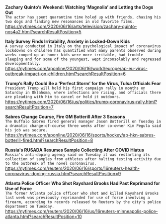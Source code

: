**Zachary Quinto’s Weekend: Watching ‘Magnolia’ and Letting the Dogs Out**\
`The actor has spent quarantine time holed up with friends, chasing his two dogs and finding new resonances in old favorite films.`\
https://nytimes.com/2020/06/16/arts/television/zachary-quinto-nos4a2.html?searchResultPosition=5

**Italy Survey Finds Irritability, Anxiety in Locked-Down Kids**\
`A survey conducted in Italy on the psychological impact of coronavirus lockdowns on children has quantified what many parents observed during weeks cooped up at home: kids were more irritable, had trouble sleeping and for some of the youngest, wept inconsolably and regressed developmentally. `\
https://nytimes.com/aponline/2020/06/16/world/europe/ap-eu-virus-outbreak-impact-on-children.html?searchResultPosition=6

**Trump’s Rally Could Be a ‘Perfect Storm’ for the Virus, Tulsa Officials Fear**\
`President Trump will hold his first campaign rally in months on Saturday in Oklahoma, where infections are rising, and officials there are pleading with him to cancel or hold it outdoors.`\
https://nytimes.com/2020/06/16/us/politics/trump-coronavirus-rally.html?searchResultPosition=7

**Sabres Change Course, Fire GM Botterill After 3 Seasons**\
`The Buffalo Sabres fired general manager Jason Botterill on Tuesday in a dramatic change-of-course three weeks after co-owner Kim Pegula said his job was secure.`\
https://nytimes.com/aponline/2020/06/16/sports/hockey/ap-hkn-sabres-botterill-fired.html?searchResultPosition=8

**Russia's RUSADA Resumes Sample Collecting After COVID Hiatus**\
`Russia's anti-doping agency said on Tuesday it was restarting its collection of samples from athletes after halting testing activity due to the outbreak of the novel coronavirus.`\
https://nytimes.com/reuters/2020/06/16/sports/16reuters-health-coronavirus-doping-russia.html?searchResultPosition=9

**Atlanta Police Officer Who Shot Rayshard Brooks Had Past Reprimand for Use of Force**\
`The former Atlanta police officer who shot and killed Rayshard Brooks last week was previously reprimanded for use of force involving a firearm, according to records released to Reuters by the city's police department on Tuesday.`\
https://nytimes.com/reuters/2020/06/16/us/16reuters-minneapolis-police-atlanta.html?searchResultPosition=10

